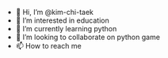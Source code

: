 - 👋 Hi, I’m @kim-chi-taek
- 👀 I’m interested in education
- 🌱 I’m currently learning python
- 💞️ I’m looking to collaborate on python game 
- 📫 How to reach me 

<!---
kim-chi-taek/kim-chi-taek is a ✨ special ✨ repository because its `README.md` (this file) appears on your GitHub profile.
You can click the Preview link to take a look at your changes.
--->

